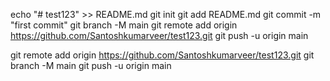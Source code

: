 echo "# test123" >> README.md
git init
git add README.md
git commit -m "first commit"
git branch -M main
git remote add origin https://github.com/Santoshkumarveer/test123.git
git push -u origin main


git remote add origin https://github.com/Santoshkumarveer/test123.git
git branch -M main
git push -u origin main